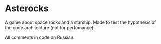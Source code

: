 # Asterocks
A game about space rocks and a starship. Made to test the hypothesis of the code architecture (not for perfomance).

All comments in code on Russian.
